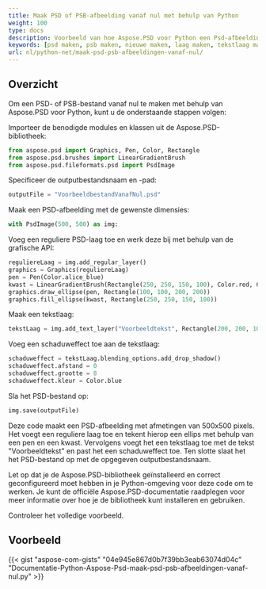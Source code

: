 ```yaml
---
title: Maak PSD of PSB-afbeelding vanaf nul met behulp van Python
weight: 100
type: docs
description: Voorbeeld van hoe Aspose.PSD voor Python een Psd-afbeelding vanaf nul kan maken
keywords: [psd maken, psb maken, nieuwe maken, laag maken, tekstlaag maken, psd api, python, codevoorbeeld]
url: nl/python-net/maak-psd-psb-afbeeldingen-vanaf-nul/
---
```


## **Overzicht**
Om een PSD- of PSB-bestand vanaf nul te maken met behulp van Aspose.PSD voor Python, kunt u de onderstaande stappen volgen:

Importeer de benodigde modules en klassen uit de Aspose.PSD-bibliotheek:
```python 
from aspose.psd import Graphics, Pen, Color, Rectangle
from aspose.psd.brushes import LinearGradientBrush
from aspose.psd.fileformats.psd import PsdImage
```

Specificeer de outputbestandsnaam en -pad:

```python 
outputFile = "VoorbeeldbestandVanafNul.psd"
```
Maak een PSD-afbeelding met de gewenste dimensies:

```python 
with PsdImage(500, 500) as img:
```
Voeg een reguliere PSD-laag toe en werk deze bij met behulp van de grafische API:

```python 
reguliereLaag = img.add_regular_layer()
graphics = Graphics(reguliereLaag)
pen = Pen(Color.alice_blue)
kwast = LinearGradientBrush(Rectangle(250, 250, 150, 100), Color.red, Color.aquamarine, 45)
graphics.draw_ellipse(pen, Rectangle(100, 100, 200, 200))
graphics.fill_ellipse(kwast, Rectangle(250, 250, 150, 100))
```

Maak een tekstlaag:
```python 
tekstLaag = img.add_text_layer("Voorbeeldtekst", Rectangle(200, 200, 100, 100))
```

Voeg een schaduweffect toe aan de tekstlaag:
```python 
schaduweffect = tekstLaag.blending_options.add_drop_shadow()
schaduweffect.afstand = 0
schaduweffect.grootte = 8
schaduweffect.kleur = Color.blue
```

Sla het PSD-bestand op:
```python 
img.save(outputFile)
```

Deze code maakt een PSD-afbeelding met afmetingen van 500x500 pixels. Het voegt een reguliere laag toe en tekent hierop een ellips met behulp van een pen en een kwast. Vervolgens voegt het een tekstlaag toe met de tekst "Voorbeeldtekst" en past het een schaduweffect toe. Ten slotte slaat het het PSD-bestand op met de opgegeven outputbestandsnaam.

Let op dat je de Aspose.PSD-bibliotheek geïnstalleerd en correct geconfigureerd moet hebben in je Python-omgeving voor deze code om te werken. Je kunt de officiële Aspose.PSD-documentatie raadplegen voor meer informatie over hoe je de bibliotheek kunt installeren en gebruiken.

Controleer het volledige voorbeeld.

## **Voorbeeld**
{{< gist "aspose-com-gists" "04e945e867d0b7f39bb3eab63074d04c" "Documentatie-Python-Aspose-Psd-maak-psd-psb-afbeeldingen-vanaf-nul.py" >}}

